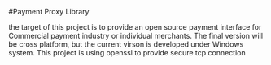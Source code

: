 #Payment Proxy Library

the target of this project is to provide an open source payment interface for Commercial payment industry or individual merchants. The final version will be cross platform, but the current virson is developed under Windows system. This project is using openssl to provide secure tcp connection
